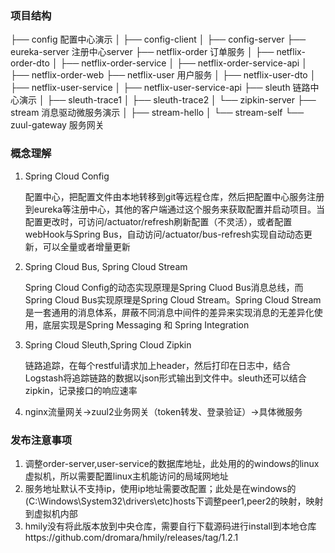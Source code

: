 ### 项目结构

├── config  配置中心演示
│   ├── config-client
│   ├── config-server
├── eureka-server  注册中心server
├── netflix-order  订单服务
│   ├── netflix-order-dto
│   ├── netflix-order-service
│   ├── netflix-order-service-api
│   ├── netflix-order-web
├── netflix-user  用户服务
│   ├── netflix-user-dto
│   ├── netflix-user-service
│   ├── netflix-user-service-api
├── sleuth  链路中心演示
│   ├── sleuth-trace1
│   ├── sleuth-trace2
│   └── zipkin-server
├── stream  消息驱动微服务演示
│   ├── stream-hello
│   └── stream-self
└── zuul-gateway  服务网关

### 概念理解

1. Spring Cloud Config
   
   配置中心，把配置文件由本地转移到git等远程仓库，然后把配置中心服务注册到eureka等注册中心，其他的客户端通过这个服务来获取配置并启动项目。当配置更改时，可访问/actuator/refresh刷新配置（不灵活），或者配置webHook与Spring Bus，自动访问/actuator/bus-refresh实现自动动态更新，可以全量或者增量更新
   
2. Spring Cloud Bus, Spring Cloud Stream

   Spring Cloud Config的动态实现原理是Spring Cluod Bus消息总线，而Spring Cloud Bus实现原理是Spring Cloud Stream。Spring Cloud Stream是一套通用的消息体系，屏蔽不同消息中间件的差异来实现消息的无差异化使用，底层实现是Spring Messaging 和 Spring Integration

3. Spring Cloud Sleuth,Spring Cloud Zipkin

   链路追踪，在每个restful请求加上header，然后打印在日志中，结合Logstash将追踪链路的数据以json形式输出到文件中。sleuth还可以结合zipkin，记录接口的响应速率

4. nginx流量网关->zuul2业务网关（token转发、登录验证）->具体微服务



### 发布注意事项
1. 调整order-server,user-service的数据库地址，此处用的的windows的linux虚拟机，所以需要配置linux主机能访问的局域网地址
2. 服务地址默认不支持ip，使用ip地址需要改配置；此处是在windows的(C:\Windows\System32\drivers\etc)hosts下调整peer1,peer2的映射，映射到虚拟机内部
3. hmily没有将此版本放到中央仓库，需要自行下载源码进行install到本地仓库https://github.com/dromara/hmily/releases/tag/1.2.1